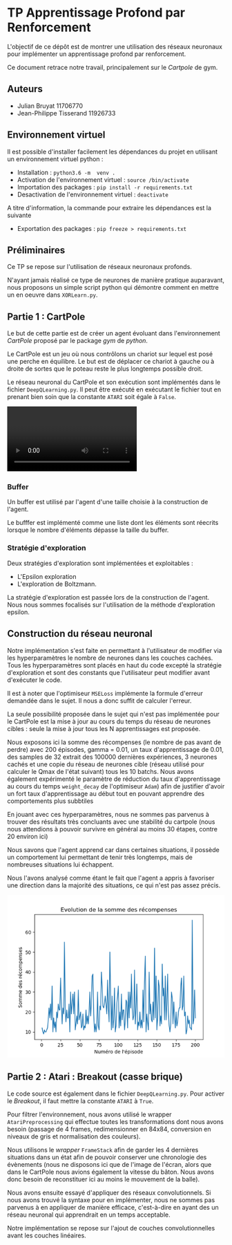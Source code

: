 # TP Apprentissage Profond par Renforcement

L'objectif de ce dépôt est de montrer une utilisation des réseaux neuronaux
pour implémenter un apprentissage profond par renforcement.

Ce document retrace notre travail, principalement sur le *Cartpole* de gym.


## Auteurs

- Julian Bruyat 11706770
- Jean-Philippe Tisserand 11926733


## Environnement virtuel

Il est possible d'installer facilement les dépendances du projet en utilisant
un environnement virtuel python :

- Installation : `python3.6 -m  venv .`
- Activation de l'environnement virtuel : `source /bin/activate`
- Importation des packages : `pip install -r requirements.txt`
- Desactivation de l'environnement virtuel : `deactivate`

A titre d'information, la commande pour extraire les dépendances est la suivante

- Exportation des packages : `pip freeze > requirements.txt`

## Préliminaires

Ce TP se repose sur l'utilisation de réseaux neuronaux profonds.

N'ayant jamais réalisé ce type de neurones de manière pratique auparavant, nous
proposons un simple script python qui démontre comment en mettre un en oeuvre
dans `XORLearn.py`.


## Partie 1 : CartPole

Le but de cette partie est de créer un agent évoluant dans l'environnement
*CartPole* proposé par le package *gym* de *python*.

Le CartPole est un jeu où nous contrôlons un chariot sur lequel est posé une
perche en équilibre. Le but est de déplacer ce chariot à gauche ou à droite
de sortes que le poteau reste le plus longtemps possible droit.

Le réseau neuronal du CartPole et son exécution sont implémentés dans 
le fichier `DeepQLearning.py`. Il peut être exécuté en exécutant le fichier
tout en prenant bien soin que la constante `ATARI` soit égale à `False`.

<video controls>
  <source src="CartPoleVideo.mp4" type="video/mp4">
</video>

### Buffer

Un buffer est utilisé par l'agent d'une taille choisie à la construction de
l'agent.

Le bufffer est implémenté comme une liste dont les éléments sont réecrits
lorsque le nombre d'éléments dépasse la taille du buffer.

### Stratégie d'exploration

Deux stratégies d'exploration sont implémentées et exploitables :
- L'Epsilon exploration
- L'exploration de Boltzmann.

La stratégie d'exploration est passée lors de la construction de l'agent.
Nous nous sommes focalisés sur l'utilisation de la méthode d'exploration
epsilon.


## Construction du réseau neuronal

Notre implémentation s'est faite en permettant à l'utilisateur de modifier via
les hyperparamètres le nombre de neurones dans les couches cachées. Tous les
hyperparamètres sont placés en haut du code excepté la stratégie d'exploration
et sont des constants que l'utilisateur peut modifier avant d'exécuter le code.

Il est à noter que l'optimiseur `MSELoss` implémente la formule d'erreur
demandée dans le sujet. Il nous a donc suffit de calculer l'erreur.

La seule possibilité proposée dans le sujet qui n'est pas implémentée pour le
CartPole est la mise à jour au cours du temps du réseau de neurones cibles :
seule la mise à jour tous les N apprentissages est proposée.

Nous exposons ici la somme des récompenses (le nombre de pas avant de perdre)
avec 200 épisodes, gamma = 0.01, un taux d'apprentissage de 0.01, des samples
de 32 extrait des 100000 dernières expériences, 3 neurones cachés et une copie
du réseau de neurones cible (réseau utilisé pour calculer le Qmax de l'état
suivant) tous les 10 batchs. Nous avons également expérimenté le paramètre de
réduction du taux d'apprentissage au cours du temps `weight_decay` de
l'optimiseur `Adam`) afin de justifier d'avoir un fort taux d'apprentissage
au début tout en pouvant apprendre des comportements plus subbtiles

En jouant avec ces hyperparamètres, nous ne sommes pas parvenus à trouver des
résultats très concluants avec une stabilité du cartpole (nous nous attendions
à pouvoir survivre en général au moins 30 étapes, contre 20 environ ici)

Nous savons que l'agent apprend car dans certaines situations,
il possède un comportement lui permettant de tenir très longtemps, mais
de nombreuses situations lui échappent.

Nous l'avons analysé comme étant le fait que l'agent a appris à favoriser
une direction dans la majorité des situations, ce qui n'est pas assez
précis.

![Courbe des récompenses du cartpole](CartPolePlot.png)


## Partie 2 : Atari : Breakout (casse brique)

Le code source est également dans le fichier `DeepQLearning.py`. Pour activer le
*Breakout*, il faut mettre la constante `ATARI` à `True`.

Pour filtrer l'environnement, nous avons utilisé le wrapper `AtariPreprocessing`
qui effectue toutes les transformations dont nous avons besoin (passage de 4
frames, redimensionner en 84x84, conversion en niveaux de gris et normalisation
des couleurs).

Nous utilisons le *wrapper* `FrameStack` afin de garder les 4 dernières situations
dans un état afin de pouvoir conserver une chronologie des évènements (nous ne
disposons ici que de l'image de l'écran, alors que dans le CartPole nous avions
également la vitesse du bâton. Nous avons donc besoin de reconstituer ici au
moins le mouvement de la balle).

Nous avons ensuite essayé d'appliquer des réseaux convolutionnels. Si nous avons
trouvé la syntaxe pour en implémenter, nous ne sommes pas parvenus à en appliquer
de manière efficace, c'est-à-dire en ayant des un réseau neuronal qui apprendrait
en un temps acceptable.

Notre implémentation se repose sur l'ajout de couches convolutionnelles
avant les couches linéaires.

